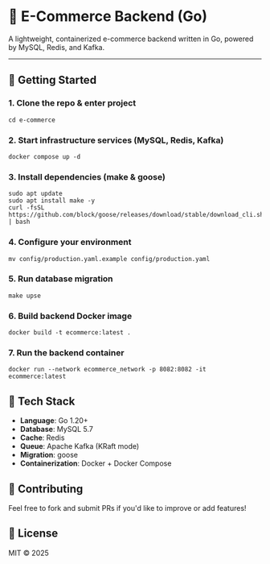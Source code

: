 # 🛒 E-Commerce Backend (Go)

A lightweight, containerized e-commerce backend written in Go, powered by MySQL, Redis, and Kafka.

---

## 🚀 Getting Started

### 1. Clone the repo & enter project
```
cd e-commerce
```

### 2. Start infrastructure services (MySQL, Redis, Kafka)
```
docker compose up -d
```

### 3. Install dependencies (make & goose)
```
sudo apt update
sudo apt install make -y
curl -fsSL https://github.com/block/goose/releases/download/stable/download_cli.sh | bash
```
### 4. Configure your environment
```
mv config/production.yaml.example config/production.yaml
```

### 5. Run database migration
```
make upse
```

### 6. Build backend Docker image
```
docker build -t ecommerce:latest .
```

### 7. Run the backend container
```
docker run --network ecommerce_network -p 8082:8082 -it ecommerce:latest
```

## 📝 Tech Stack
- **Language**: Go 1.20+
- **Database**: MySQL 5.7
- **Cache**: Redis
- **Queue**: Apache Kafka (KRaft mode)
- **Migration**: goose
- **Containerization**: Docker + Docker Compose

## 🤝 Contributing
Feel free to fork and submit PRs if you'd like to improve or add features!

## 🧪 License
MIT © 2025